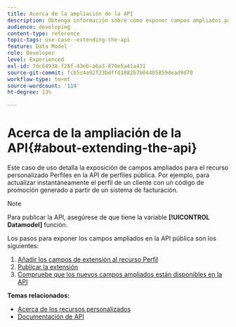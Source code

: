 ```yaml
---
title: Acerca de la ampliación de la API
description: Obtenga información sobre cómo exponer campos ampliados para el recurso personalizado Perfiles en la API de perfiles pública.
audience: developing
content-type: reference
topic-tags: use-case--extending-the-api
feature: Data Model
role: Developer
level: Experienced
exl-id: 7dc64938-f28f-43eb-a6a3-870e5a41a431
source-git-commit: fcb5c4a92f23bdffd1082b7b044b5859dead9d70
workflow-type: tm+mt
source-wordcount: '114'
ht-degree: 13%

---
```


# Acerca de la ampliación de la API{#about-extending-the-api}

Este caso de uso detalla la exposición de campos ampliados para el recurso personalizado Perfiles en la API de perfiles pública. Por ejemplo, para actualizar instantáneamente el perfil de un cliente con un código de promoción generado a partir de un sistema de facturación.

>[!NOTE]
>
>Para publicar la API, asegúrese de que tiene la variable **[!UICONTROL Datamodel]** función.

Los pasos para exponer los campos ampliados en la API pública son los siguientes:

1. [Añadir los campos de extensión al recurso Perfil](../../developing/using/step-1--add-extension-fields-to-the-profile-resource.md)
1. [Publicar la extensión](../../developing/using/step-2--publish-the-extension.md)
1. [Compruebe que los nuevos campos ampliados están disponibles en la API](../../developing/using/step-3--verify-the-extension.md)

**Temas relacionados:**

* [Acerca de los recursos personalizados](../../developing/using/data-model-concepts.md)
* [Documentación de API](../../api/using/get-started-apis.md)
